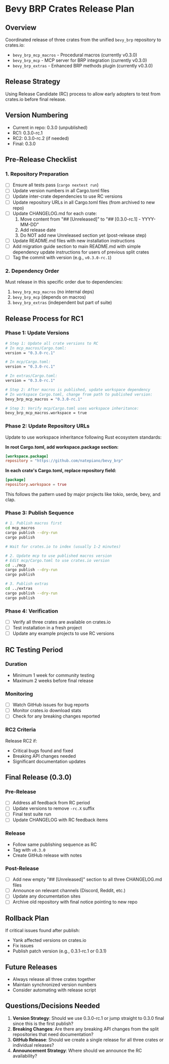 # Bevy BRP Crates Release Plan

## Overview
Coordinated release of three crates from the unified `bevy_brp` repository to crates.io:
- `bevy_brp_mcp_macros` - Procedural macros (currently v0.3.0)
- `bevy_brp_mcp` - MCP server for BRP integration (currently v0.3.0)
- `bevy_brp_extras` - Enhanced BRP methods plugin (currently v0.3.0)

## Release Strategy
Using Release Candidate (RC) process to allow early adopters to test from crates.io before final release.

## Version Numbering
- Current in repo: 0.3.0 (unpublished)
- RC1: 0.3.0-rc.1
- RC2: 0.3.0-rc.2 (if needed)
- Final: 0.3.0

## Pre-Release Checklist

### 1. Repository Preparation
- [ ] Ensure all tests pass (`cargo nextest run`)
- [ ] Update version numbers in all Cargo.toml files
- [ ] Update inter-crate dependencies to use RC versions
- [ ] Update repository URLs in all Cargo.toml files (from archived to new repo)
- [ ] Update CHANGELOG.md for each crate:
  1. Move content from "## [Unreleased]" to "## [0.3.0-rc.1] - YYYY-MM-DD"
  2. Add release date
  3. Do NOT add new Unreleased section yet (post-release step)
- [ ] Update README.md files with new installation instructions
- [ ] Add migration guide section to main README.md with simple dependency update instructions for users of previous split crates
- [ ] Tag the commit with version (e.g., `v0.3.0-rc.1`)

### 2. Dependency Order
Must release in this specific order due to dependencies:
1. `bevy_brp_mcp_macros` (no internal deps)
2. `bevy_brp_mcp` (depends on macros)
3. `bevy_brp_extras` (independent but part of suite)

## Release Process for RC1

### Phase 1: Update Versions
```bash
# Step 1: Update all crate versions to RC
# In mcp_macros/Cargo.toml:
version = "0.3.0-rc.1"

# In mcp/Cargo.toml:
version = "0.3.0-rc.1"

# In extras/Cargo.toml:
version = "0.3.0-rc.1"

# Step 2: After macros is published, update workspace dependency
# In workspace Cargo.toml, change from path to published version:
bevy_brp_mcp_macros = "0.3.0-rc.1"

# Step 3: Verify mcp/Cargo.toml uses workspace inheritance:
bevy_brp_mcp_macros.workspace = true
```

### Phase 2: Update Repository URLs
Update to use workspace inheritance following Rust ecosystem standards:

**In root Cargo.toml, add workspace.package section:**
```toml
[workspace.package]
repository = "https://github.com/natepiano/bevy_brp"
```

**In each crate's Cargo.toml, replace repository field:**
```toml
[package]
repository.workspace = true
```

This follows the pattern used by major projects like tokio, serde, bevy, and clap.

### Phase 3: Publish Sequence
```bash
# 1. Publish macros first
cd mcp_macros
cargo publish --dry-run
cargo publish

# Wait for crates.io to index (usually 1-2 minutes)

# 2. Update mcp to use published macros version
# Edit mcp/Cargo.toml to use crates.io version
cd ../mcp
cargo publish --dry-run
cargo publish

# 3. Publish extras
cd ../extras
cargo publish --dry-run
cargo publish
```

### Phase 4: Verification
- [ ] Verify all three crates are available on crates.io
- [ ] Test installation in a fresh project
- [ ] Update any example projects to use RC versions

## RC Testing Period

### Duration
- Minimum 1 week for community testing
- Maximum 2 weeks before final release

### Monitoring
- [ ] Watch GitHub issues for bug reports
- [ ] Monitor crates.io download stats
- [ ] Check for any breaking changes reported

### RC2 Criteria
Release RC2 if:
- Critical bugs found and fixed
- Breaking API changes needed
- Significant documentation updates

## Final Release (0.3.0)

### Pre-Release
- [ ] Address all feedback from RC period
- [ ] Update versions to remove `-rc.X` suffix
- [ ] Final test suite run
- [ ] Update CHANGELOG with RC feedback items

### Release
- Follow same publishing sequence as RC
- Tag with `v0.3.0`
- Create GitHub release with notes

### Post-Release
- [ ] Add new empty "## [Unreleased]" section to all three CHANGELOG.md files
- [ ] Announce on relevant channels (Discord, Reddit, etc.)
- [ ] Update any documentation sites
- [ ] Archive old repository with final notice pointing to new repo

## Rollback Plan
If critical issues found after publish:
- Yank affected versions on crates.io
- Fix issues
- Publish patch version (e.g., 0.3.1-rc.1 or 0.3.1)

## Future Releases
- Always release all three crates together
- Maintain synchronized version numbers
- Consider automating with release script

## Questions/Decisions Needed

1. **Version Strategy**: Should we use 0.3.0-rc.1 or jump straight to 0.3.0 final since this is the first publish?
2. **Breaking Changes**: Are there any breaking API changes from the split repositories that need documentation?
3. **GitHub Release**: Should we create a single release for all three crates or individual releases?
4. **Announcement Strategy**: Where should we announce the RC availability?